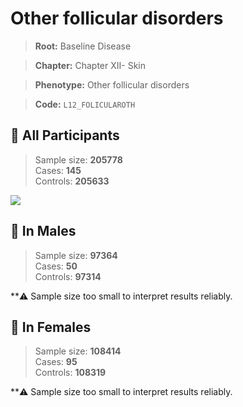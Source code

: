 # Other follicular disorders

> **Root:** Baseline Disease  

> **Chapter:** Chapter XII- Skin  

> **Phenotype:** Other follicular disorders  

> **Code:** `L12_FOLICULAROTH`

## 🧪 All Participants  
> Sample size: **205778**  
> Cases: **145**  
> Controls: **205633**
<img src="/Disease/Figures/ALL/Baseline/L12_FOLICULAROTH.png"/>
<CsvTable src="/Disease/Data/ALL/Baseline/LG_L12_FOLICULAROTH.csv" label="🔍 View full results" />

## 👨 In Males  
> Sample size: **97364**  
> Cases: **50**  
> Controls: **97314**

**⚠️ Sample size too small to interpret results reliably.

## 👩 In Females  
> Sample size: **108414**  
> Cases: **95**  
> Controls: **108319**

**⚠️ Sample size too small to interpret results reliably.
